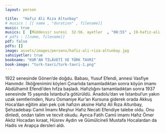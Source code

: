 ```yaml
---
layout: person

title:  "Hafız Ali Rıza Altunbay"
# musics : [[ name , "duration" , filename]]
music: true
musics: [  [Müddessir suresi  32-56. ayetler  , "08:55" , 19-hafiz-ali-riza-altunbay/1]]
# pdfs : [[name, filename]]
pdf: false
pdfs: []
image: assets/images/persons/hafiz-ali-riza-altunbay.jpg
sahsiyetler: true
bookname: "KUR’AN TİLÂVETİ VE TÜRK TAVRI"
book-image: "turk-tavri/turk-tavri-1.png"
---
```


1922 senesinde Gönen’de doğdu. Babası, Yusuf Efendi, annesi Vasfiye Hanımdır. İlköğrenimini köyleri Çınarlıda tamamladıktan sonra köyün imamı Abdülhamit Efendi’den hıfza başladı. Hafızlığını tamamladıktan sonra 1937 senesinde 15 yaşında İstanbul’a götürüldü. 
Anadolu’dan ve İstanbul’un yakın uzak semtlerinden, Nuru Osmaniye Kur’an Kursuna giderek orada Akkuş Hoca’dan eğitim alan pek çok hafızın aksine Hafız Ali Rıza Altunbay, Şehzadebaşı Camii İmamı Meşhur Hafız Necati Efendiye talebe oldu. Onu dinledi, ondan talim ve tecvit okudu. Ayrıca Fatih Camii imamı Hafız Ömer Aköz Hocadan kıraat, Hüsrev Aydın ve Gümülcineli Mustafa Hocalardan da Hadis ve Arapça dersleri aldı.